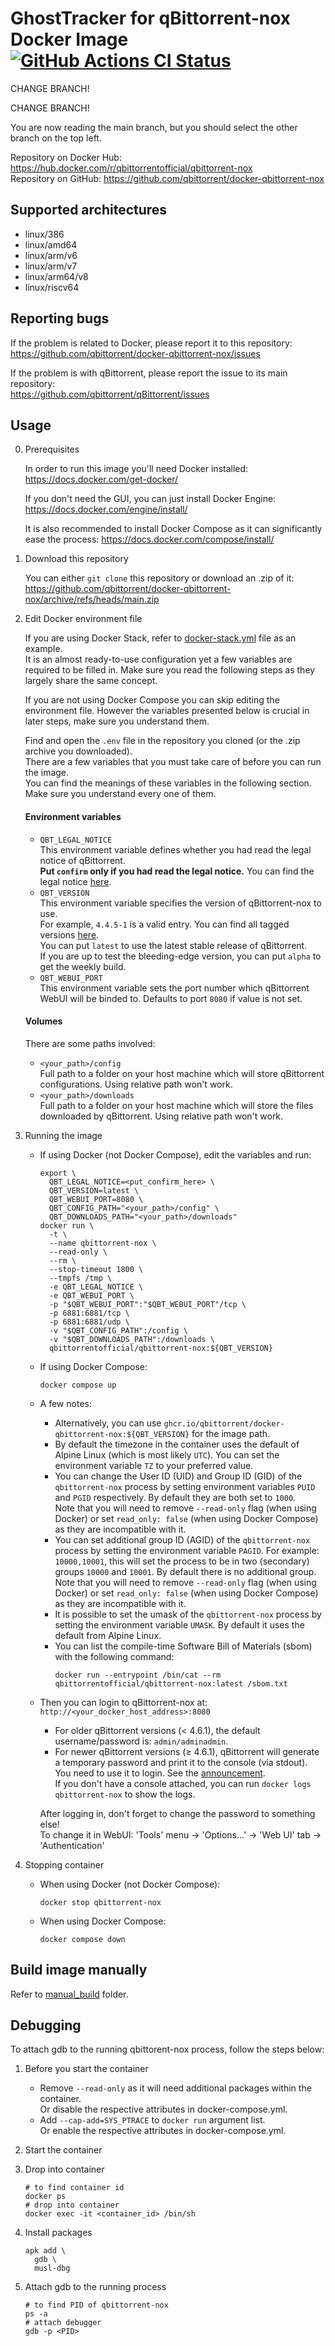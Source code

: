 # GhostTracker for qBittorrent-nox Docker Image [![GitHub Actions CI Status](https://github.com/qbittorrent/docker-qbittorrent-nox/actions/workflows/release.yaml/badge.svg)](https://github.com/qbittorrent/docker-qbittorrent-nox/actions)



CHANGE BRANCH! 

CHANGE BRANCH!

You are now reading the main branch, but you should select the other branch on the top left.









Repository on Docker Hub: https://hub.docker.com/r/qbittorrentofficial/qbittorrent-nox \
Repository on GitHub: https://github.com/qbittorrent/docker-qbittorrent-nox

## Supported architectures

* linux/386
* linux/amd64
* linux/arm/v6
* linux/arm/v7
* linux/arm64/v8
* linux/riscv64

## Reporting bugs

If the problem is related to Docker, please report it to this repository: \
https://github.com/qbittorrent/docker-qbittorrent-nox/issues

If the problem is with qBittorrent, please report the issue to its main repository: \
https://github.com/qbittorrent/qBittorrent/issues

## Usage

0. Prerequisites

    In order to run this image you'll need Docker installed: https://docs.docker.com/get-docker/

    If you don't need the GUI, you can just install Docker Engine: https://docs.docker.com/engine/install/

    It is also recommended to install Docker Compose as it can significantly ease the process: https://docs.docker.com/compose/install/

1. Download this repository

    You can either `git clone` this repository or download an .zip of it: https://github.com/qbittorrent/docker-qbittorrent-nox/archive/refs/heads/main.zip

2. Edit Docker environment file

    If you are using Docker Stack, refer to [docker-stack.yml](https://github.com/qbittorrent/docker-qbittorrent-nox/blob/main/docker-stack.yml) file as an example. \
    It is an almost ready-to-use configuration yet a few variables are required to be filled in. Make sure you read the following steps as they largely share the same concept.

    If you are not using Docker Compose you can skip editing the environment file.
    However the variables presented below is crucial in later steps, make sure you understand them.

    Find and open the `.env` file in the repository you cloned (or the .zip archive you downloaded). \
    There are a few variables that you must take care of before you can run the image. \
    You can find the meanings of these variables in the following section. Make sure you understand every one of them.

    #### Environment variables

    * `QBT_LEGAL_NOTICE` \
      This environment variable defines whether you had read the legal notice of qBittorrent. \
      **Put `confirm` only if you had read the legal notice.** You can find
      the legal notice [here](https://github.com/qbittorrent/qBittorrent/blob/56667e717b82c79433ecb8a5ff6cc2d7b315d773/src/app/main.cpp#L320-L323).
    * `QBT_VERSION` \
      This environment variable specifies the version of qBittorrent-nox to use. \
      For example, `4.4.5-1` is a valid entry. You can find all tagged versions [here](https://hub.docker.com/r/qbittorrentofficial/qbittorrent-nox/tags). \
      You can put `latest` to use the latest stable release of qBittorrent. \
      If you are up to test the bleeding-edge version, you can put `alpha` to get the weekly build.
    * `QBT_WEBUI_PORT` \
      This environment variable sets the port number which qBittorrent WebUI will be binded to.
      Defaults to port `8080` if value is not set.

    #### Volumes

    There are some paths involved:
    * `<your_path>/config` \
      Full path to a folder on your host machine which will store qBittorrent configurations.
      Using relative path won't work.
    * `<your_path>/downloads` \
      Full path to a folder on your host machine which will store the files downloaded by qBittorrent.
      Using relative path won't work.

3. Running the image

    * If using Docker (not Docker Compose), edit the variables and run:
      ```shell
      export \
        QBT_LEGAL_NOTICE=<put_confirm_here> \
        QBT_VERSION=latest \
        QBT_WEBUI_PORT=8080 \
        QBT_CONFIG_PATH="<your_path>/config" \
        QBT_DOWNLOADS_PATH="<your_path>/downloads"
      docker run \
        -t \
        --name qbittorrent-nox \
        --read-only \
        --rm \
        --stop-timeout 1800 \
        --tmpfs /tmp \
        -e QBT_LEGAL_NOTICE \
        -e QBT_WEBUI_PORT \
        -p "$QBT_WEBUI_PORT":"$QBT_WEBUI_PORT"/tcp \
        -p 6881:6881/tcp \
        -p 6881:6881/udp \
        -v "$QBT_CONFIG_PATH":/config \
        -v "$QBT_DOWNLOADS_PATH":/downloads \
        qbittorrentofficial/qbittorrent-nox:${QBT_VERSION}
      ```

    * If using Docker Compose:
      ```shell
      docker compose up
      ```

    * A few notes:
      * Alternatively, you can use `ghcr.io/qbittorrent/docker-qbittorrent-nox:${QBT_VERSION}`
        for the image path.
      * By default the timezone in the container uses the default of Alpine Linux (which is most likely `UTC`).
        You can set the environment variable `TZ` to your preferred value.
      * You can change the User ID (UID) and Group ID (GID) of the `qbittorrent-nox` process by setting
        environment variables `PUID` and `PGID` respectively. By default they are both set to `1000`. \
        Note that you will need to remove `--read-only` flag (when using Docker) or set
        `read_only: false` (when using Docker Compose) as they are incompatible with it.
      * You can set additional group ID (AGID) of the `qbittorrent-nox` process by setting the
        environment variable `PAGID`. For example: `10000,10001`, this will set the process to be in
        two (secondary) groups `10000` and `10001`. By default there is no additional group. \
        Note that you will need to remove `--read-only` flag (when using Docker) or set
        `read_only: false` (when using Docker Compose) as they are incompatible with it.
      * It is possible to set the umask of the `qbittorrent-nox` process by setting the
        environment variable `UMASK`. By default it uses the default from Alpine Linux.
      * You can list the compile-time Software Bill of Materials (sbom) with the following command:
        ```shell
        docker run --entrypoint /bin/cat --rm qbittorrentofficial/qbittorrent-nox:latest /sbom.txt
        ```

    * Then you can login to qBittorrent-nox at: `http://<your_docker_host_address>:8080`
      * For older qBittorrent versions (< 4.6.1), the default username/password is: `admin/adminadmin`.
      * For newer qBittorrent versions (≥ 4.6.1), qBittorrent will generate a temporary password and print it to the console (via stdout).
        You need to use it to login. See the [announcement](https://www.qbittorrent.org/news#mon-nov-20th-2023---qbittorrent-v4.6.1-release). \
        If you don't have a console attached, you can run `docker logs qbittorrent-nox` to show the logs.

      After logging in, don't forget to change the password to something else! \
      To change it in WebUI: 'Tools' menu -> 'Options...' -> 'Web UI' tab -> 'Authentication'

4. Stopping container

    * When using Docker (not Docker Compose):
      ```shell
      docker stop qbittorrent-nox
      ```

    * When using Docker Compose:
      ```shell
      docker compose down
      ```

## Build image manually

Refer to [manual_build](https://github.com/qbittorrent/docker-qbittorrent-nox/tree/main/manual_build) folder.

## Debugging

To attach gdb to the running qbittorent-nox process, follow the steps below:

1. Before you start the container
   * Remove `--read-only` as it will need additional packages within the container. \
     Or disable the respective attributes in docker-compose.yml.
   * Add `--cap-add=SYS_PTRACE` to `docker run` argument list. \
     Or enable the respective attributes in docker-compose.yml.

2. Start the container

3. Drop into container
   ```shell
   # to find container id
   docker ps
   # drop into container
   docker exec -it <container_id> /bin/sh
   ```

4. Install packages
   ```shell
   apk add \
     gdb \
     musl-dbg
   ```

5. Attach gdb to the running process
   ```shell
   # to find PID of qbittorrent-nox
   ps -a
   # attach debugger
   gdb -p <PID>
   ```
